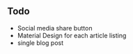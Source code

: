 
## Todo

* Social media share button
* Material Design for each article listing
* single blog post 
